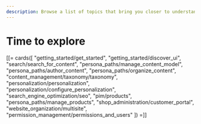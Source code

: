 ```yaml
---
description: Browse a list of topics that bring you closer to understanding Ibexa DXP.
---
```


# Time to explore

[[= cards([
    "getting_started/get_started",
    "getting_started/discover_ui",
    "search/search_for_content",
    "persona_paths/manage_content_model",
    "persona_paths/author_content",
    "persona_paths/organize_content",
    "content_management/taxonomy/taxonomy",
    "personalization/personalization",
    "personalization/configure_personalization",
    "search_engine_optimization/seo",
    "pim/products",
    "persona_paths/manage_products",
    "shop_administration/customer_portal",
    "website_organization/multisite",
    "permission_management/permissions_and_users"
]) =]]

